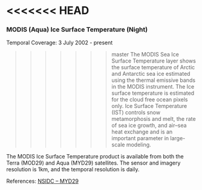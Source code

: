 <<<<<<< HEAD
=======
### MODIS (Aqua) Ice Surface Temperature (Night)
Temporal Coverage: 3 July 2002 - present

>>>>>>> master
The MODIS Sea Ice Surface Temperature layer shows the surface temperature of Arctic and Antarctic sea ice estimated using the thermal emissive bands in the MODIS instrument. The Ice surface temperature is estimated for the cloud free ocean pixels only. Ice Surface Temperature (IST) controls snow metamorphosis and melt, the rate of sea ice growth, and air–sea heat exchange and is an important parameter in large-scale modeling.

The MODIS Ice Surface Temperature product is available from both the Terra (MOD29) and Aqua (MYD29) satellites. The sensor and imagery resolution is 1km, and the temporal resolution is daily.

References: [NSIDC – MYD29](http://nsidc.org/data/MYD29)
